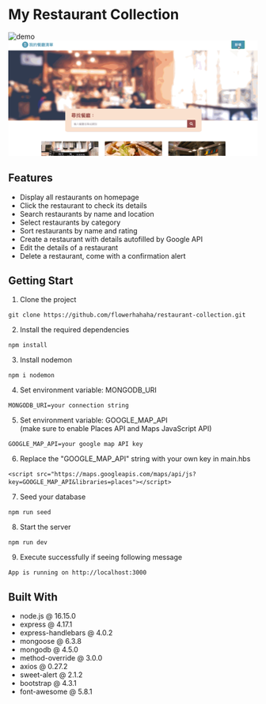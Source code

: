 # My Restaurant Collection
![demo](/public/images/S2-3_A8.gif)
![demo](/public/images/S2-3_A7_02.gif)

## Features
- Display all restaurants on homepage
- Click the restaurant to check its details
- Search restaurants by name and location
- Select restaurants by category
- Sort restaurants by name and rating
- Create a restaurant with details autofilled by Google API
- Edit the details of a restaurant
- Delete a restaurant, come with a confirmation alert

## Getting Start

1. Clone the project

```
git clone https://github.com/flowerhahaha/restaurant-collection.git
```

2. Install the required dependencies

```
npm install
```

3. Install nodemon 

```
npm i nodemon
```

4. Set environment variable: MONGODB_URI 

```
MONGODB_URI=your connection string
```

5. Set environment variable: GOOGLE_MAP_API<br>
(make sure to enable Places API and Maps JavaScript API) 

```
GOOGLE_MAP_API=your google map API key
```

6. Replace the "GOOGLE_MAP_API" string with your own key in main.hbs

```
<script src="https://maps.googleapis.com/maps/api/js?key=GOOGLE_MAP_API&libraries=places"></script>
```

7. Seed your database 

```
npm run seed
```

8. Start the server

```
npm run dev
```

9. Execute successfully if seeing following message

```
App is running on http://localhost:3000
```

## Built With
-  node.js @ 16.15.0
-  express @ 4.17.1
-  express-handlebars @ 4.0.2
-  mongoose @ 6.3.8
-  mongodb @ 4.5.0
-  method-override @ 3.0.0
-  axios @ 0.27.2
-  sweet-alert @ 2.1.2
-  bootstrap @ 4.3.1
-  font-awesome @ 5.8.1
